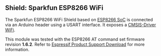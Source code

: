 Shield: Sparkfun ESP8266 WiFi
-----------------------------

The Sparkfun ESP8266 WiFi Shield based on [ESP8266 SoC](https://www.espressif.com/en/products/socs/esp8266) is connected via an Arduino header using a USART interface.
It exposes a [CMSIS-Driver WiFi](https://arm-software.github.io/CMSIS_6/latest/Driver/group__wifi__interface__gr.html).

This module was tested with the ESP8266 AT command set firmware revision **1.6.2**.
Refer to [Espressif Product Support Download](https://www.espressif.com/en/support/download/all) for more information.
